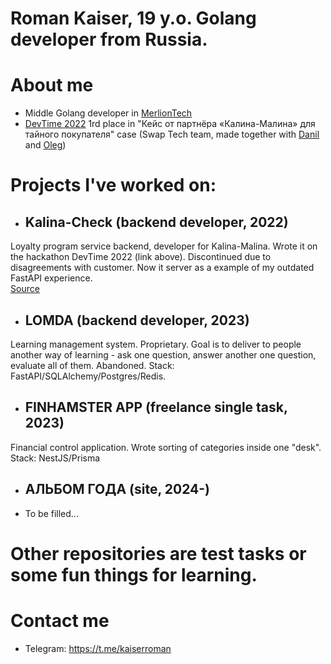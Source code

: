 # Roman Kaiser, 19 y.o. Golang developer from Russia.
# About me
- Middle Golang developer in [MerlionTech](https://merliontech.ru/)
- [DevTime 2022](https://vk.com/dev_time) 1rd place in "Кейс от партнёра «Калина-Малина» для тайного покупателя" case (Swap Tech team, made together with [Danil](https://github.com/MagicFefe) and [Oleg](https://github.com/TheBakerCat))
# Projects I've worked on:
- ## Kalina-Check (backend developer, 2022)
Loyalty program service backend, developer for Kalina-Malina. Wrote it on the hackathon DevTime 2022 (link above). Discontinued due to disagreements with customer. Now it server as a example of my outdated FastAPI experience.  
[Source](https://github.com/KaiserProger/kalina_backend)  
- ## LOMDA (backend developer, 2023)
Learning management system. Proprietary. Goal is to deliver to people another way of learning - ask one question, answer another one question, evaluate all of them. Abandoned. Stack: FastAPI/SQLAlchemy/Postgres/Redis.  
- ## FINHAMSTER APP (freelance single task, 2023)
Financial control application. Wrote sorting of categories inside one "desk". Stack: NestJS/Prisma  
- ## АЛЬБОМ ГОДА (site, 2024-)
- To be filled...
# Other repositories are test tasks or some fun things for learning.
# Contact me
- Telegram: https://t.me/kaiserroman

<!---
KaiserProger/KaiserProger is a ✨ special ✨ repository because its `README.md` (this file) appears on your GitHub profile.
You can click the Preview link to take a look at your changes.
--->

